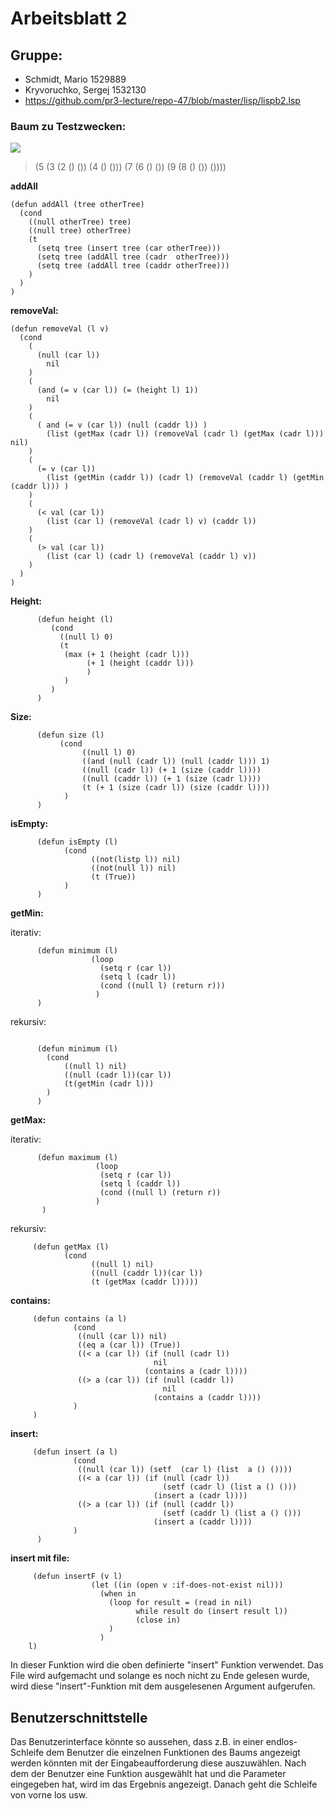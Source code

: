 # Arbeitsblatt 2

## Gruppe:
* Schmidt, Mario 1529889
* Kryvoruchko, Sergej 1532130
* https://github.com/pr3-lecture/repo-47/blob/master/lisp/lispb2.lsp

### Baum zu Testzwecken:

[![](https://github.com/pr3-lecture/repo-45/blob/master/lisp/drv2.png)]()

> (5 (3 (2 () ()) (4 () ())) (7 (6 () ()) (9 (8 () ()) ())))

**addAll**

```Lisp 
(defun addAll (tree otherTree)
  (cond
    ((null otherTree) tree)
    ((null tree) otherTree)
    (t
      (setq tree (insert tree (car otherTree)))
      (setq tree (addAll tree (cadr  otherTree)))
      (setq tree (addAll tree (caddr otherTree)))
    )
  )
)
```


**removeVal:**
```Lisp 
(defun removeVal (l v)
  (cond
    (
      (null (car l))
        nil
    )
    (
      (and (= v (car l)) (= (height l) 1))
        nil
    )
    (
      ( and (= v (car l)) (null (caddr l)) )
        (list (getMax (cadr l)) (removeVal (cadr l) (getMax (cadr l))) nil)
    )
    (
      (= v (car l))
        (list (getMin (caddr l)) (cadr l) (removeVal (caddr l) (getMin (caddr l))) )
    )
    (
      (< val (car l))
        (list (car l) (removeVal (cadr l) v) (caddr l))
    )
    (
      (> val (car l))
        (list (car l) (cadr l) (removeVal (caddr l) v))
    )
  )
)
```
**Height:**
```Lisp  
      (defun height (l)
         (cond
           ((null l) 0)
           (t 
            (max (+ 1 (height (cadr l)))
                 (+ 1 (height (caddr l)))
                 )
            )
         )
      )
```
**Size:**
```Lisp  
      (defun size (l)
           (cond 
                ((null l) 0)
                ((and (null (cadr l)) (null (caddr l))) 1)
                ((null (cadr l)) (+ 1 (size (caddr l))))
                ((null (caddr l)) (+ 1 (size (cadr l))))
                (t (+ 1 (size (cadr l)) (size (caddr l))))
            )
      )
```
**isEmpty:**
```Lisp  
      (defun isEmpty (l)
            (cond
                  ((not(listp l)) nil)
                  ((not(null l)) nil)
                  (t (True))
            )
      )
```

**getMin:**

iterativ:
```Lisp
      (defun minimum (l)
                  (loop 
                    (setq r (car l))
                    (setq l (cadr l))
                    (cond ((null l) (return r)))
                   )
      )
```
rekursiv:
```Lisp

      (defun minimum (l)
        (cond
            ((null l) nil)
            ((null (cadr l))(car l))
            (t(getMin (cadr l)))
        )
      )
```

**getMax:**

iterativ:
```Lisp
      (defun maximum (l)
                   (loop 
                    (setq r (car l))
                    (setq l (caddr l))
                    (cond ((null l) (return r))
                   )
       )
```
rekursiv:
```Lisp
     (defun getMax (l)
            (cond
                  ((null l) nil)
                  ((null (caddr l))(car l))
                  (t (getMax (caddr l)))))
```

**contains:**
```Lisp
     (defun contains (a l)
              (cond
               ((null (car l)) nil)
               ((eq a (car l)) (True))
               ((< a (car l)) (if (null (cadr l))
                                nil
                              (contains a (cadr l))))
               ((> a (car l)) (if (null (caddr l))
                                  nil
                                (contains a (caddr l))))
              )
     )
```

**insert:**
```Lisp
     (defun insert (a l)
              (cond
               ((null (car l)) (setf  (car l) (list  a () ())))
               ((< a (car l)) (if (null (cadr l))
                                  (setf (cadr l) (list a () ()))
                                (insert a (cadr l))))
               ((> a (car l)) (if (null (caddr l))
                                  (setf (caddr l) (list a () ()))
                                (insert a (caddr l))))
              )
      )
```

**insert mit file:**
```Lisp
     (defun insertF (v l)
                  (let ((in (open v :if-does-not-exist nil)))
                    (when in
                      (loop for result = (read in nil)
                            while result do (insert result l))
                            (close in)
                      )
                    )
    l)
```
In dieser Funktion wird die oben definierte "insert" Funktion verwendet. Das File wird aufgemacht und solange es noch nicht zu Ende gelesen wurde, wird diese "insert"-Funktion mit dem ausgelesenen Argument aufgerufen.



## Benutzerschnittstelle

Das Benutzerinterface könnte so aussehen, dass z.B. in einer endlos-Schleife dem Benutzer die einzelnen Funktionen des Baums angezeigt werden könnten mit der Eingabeaufforderung diese auszuwählen. Nach dem der Benutzer eine Funktion ausgewählt hat und die Parameter eingegeben hat, wird im das Ergebnis angezeigt. Danach geht die Schleife von vorne los usw.
